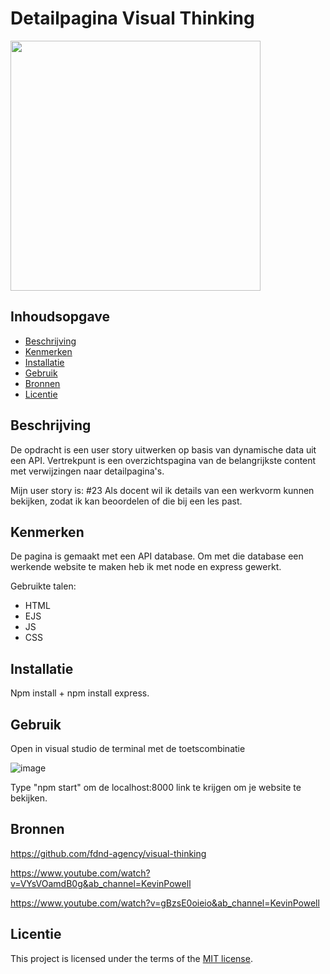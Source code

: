 # Detailpagina Visual Thinking
<img src= "https://user-images.githubusercontent.com/61830362/230781494-be462aa5-ab9e-428a-8641-e540d77b6dd9.png" width=400px>

## Inhoudsopgave

  * [Beschrijving](#beschrijving)
  * [Kenmerken](#kenmerken)
  * [Installatie](#installatie)
  * [Gebruik](#gebruik)
  * [Bronnen](#bronnen)
  * [Licentie](#licentie)

## Beschrijving

De opdracht is een user story uitwerken op basis van dynamische data uit een API. Vertrekpunt is een overzichtspagina van de belangrijkste content met verwijzingen naar detailpagina's.

Mijn user story is: #23 Als docent wil ik details van een werkvorm kunnen bekijken, zodat ik kan beoordelen of die bij een les past.

## Kenmerken
<!-- Bij Kenmerken staat welke technieken zijn gebruikt en hoe. Wat is de HTML structuur? Wat zijn de belangrijkste dingen in CSS? Wat is er met Javascript gedaan en hoe? Misschien heb je een framwork of library gebruikt? -->
De pagina is gemaakt met een API database. Om met die database een werkende website te maken heb ik met node en express gewerkt.

Gebruikte talen: 
- HTML
- EJS
- JS
- CSS

## Installatie
Npm install + npm install express.

## Gebruik
Open in visual studio de terminal met de toetscombinatie

![image](https://user-images.githubusercontent.com/61830362/225873302-20945f18-88e9-4598-a579-a88c37732492.png)

Type "npm start" om de localhost:8000 link te krijgen om je website te bekijken.

## Bronnen
https://github.com/fdnd-agency/visual-thinking

https://www.youtube.com/watch?v=VYsVOamdB0g&ab_channel=KevinPowell

https://www.youtube.com/watch?v=gBzsE0oieio&ab_channel=KevinPowell

## Licentie
This project is licensed under the terms of the [MIT license](./LICENSE).
